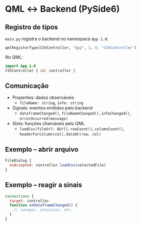 # QML ↔ Backend (PySide6)

## Registro de tipos

`main.py` registra o backend no namespace `App 1.0`:

```python
qmlRegisterType(CSVController, "App", 1, 0, "CSVController")
```

No QML:

```qml
import App 1.0
CSVController { id: controller }
```

## Comunicação

- Properties: dados observáveis
  - `fileName: string`, `info: string`
- Signals: eventos emitidos pelo backend
  - `dataframeChanged()`, `fileNameChanged()`, `infoChanged()`, `errorOccurred(message)`
- Slots: funções chamáveis pelo QML
  - `loadCsv(fileUrl: QUrl)`, `rowCount()`, `columnCount()`, `headerForColumn(col)`, `dataAt(row, col)`

## Exemplo – abrir arquivo

```qml
FileDialog {
  onAccepted: controller.loadCsv(selectedFile)
}
```

## Exemplo – reagir a sinais

```qml
Connections {
  target: controller
  function onDataframeChanged() {
    // navegar, atualizar, etc.
  }
}
```

